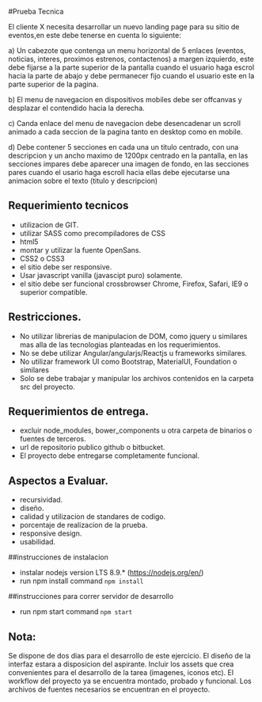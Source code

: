 #Prueba Tecnica 

El cliente X necesita desarrollar un nuevo landing page para su sitio de eventos,en este debe tenerse en cuenta lo siguiente: 

a) Un cabezote que contenga un menu horizontal de 5 enlaces (eventos, noticias, interes, proximos estrenos, contactenos) a margen izquierdo, este debe fijarse a la parte superior de la pantalla cuando el usuario haga escrol hacia la parte de abajo y debe permanecer fijo cuando el usuario este en la parte superior de la pagina.

b) El menu de navegacion en dispositivos mobiles debe ser offcanvas y desplazar el contendido hacia la derecha.

c) Canda enlace del menu de navegacion debe desencadenar un scroll animado a cada seccion de la pagina tanto en desktop como en mobile.

d) Debe contener 5 secciones en cada una un titulo centrado, con una descripcion y un ancho maximo de 1200px centrado en la pantalla, en las secciones impares debe aparecer una imagen de fondo, en las
secciones pares cuando el usario haga escroll hacia ellas debe ejecutarse una animacion sobre el texto (titulo y descripcion)

## Requerimiento tecnicos
 - utilizacion de GIT.
 - utilizar SASS como precompiladores de CSS
 - html5 
 - montar y utilizar la fuente OpenSans.
 - CSS2 o CSS3
 - el sitio debe ser responsive.
 - Usar javascript vanilla (javascipt puro) solamente.
 - el sitio debe ser funcional crossbrowser Chrome, Firefox, Safari, IE9 o superior compatible.

## Restricciones.
 - No utilizar librerias de manipulacion de DOM, como jquery u similares mas alla de las tecnologias planteadas en los requerimientos.
 - No se debe utilizar Angular/angularjs/Reactjs u frameworks similares.
 - No utilizar framework UI como Bootstrap, MaterialUI, Foundation o similares
 - Solo se debe trabajar y manipular los archivos contenidos en la carpeta src del proyecto.

## Requerimientos de entrega.
 - excluir node_modules, bower_components u otra carpeta de binarios o fuentes de terceros.
 - url de repositorio publico github o bitbucket.
 - El proyecto debe entregarse completamente funcional.

## Aspectos a Evaluar.
 - recursividad.
 - diseño.
 - calidad y utilizacion de standares de codigo.
 - porcentaje de realizacion de la prueba.
 - responsive design.
 - usabilidad.

##instrucciones de instalacion
 - instalar nodejs version LTS 8.9.* (https://nodejs.org/en/)
 - run npm install command `npm install`

##instrucciones para correr servidor de desarrollo

 - run npm start command `npm start`

## Nota:
Se dispone de dos dias para el desarrollo de este ejercicio. 
El diseño de la interfaz estara a disposicion del aspirante.
Incluir los assets que crea convenientes para el desarrollo de la tarea (imagenes, iconos etc).
El workflow del proyecto ya se encuentra montado, probado y funcional.
Los archivos de fuentes necesarios se encuentran en el proyecto.

